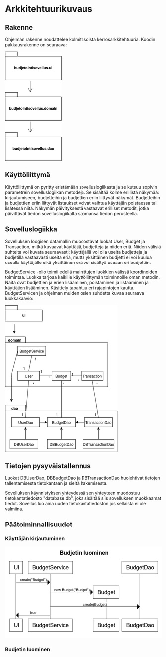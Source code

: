 # Arkkitehtuurikuvaus

## Rakenne

Ohjelman rakenne noudattelee kolmitasoista kerrosarkkitehtuuria. Koodin pakkausrakenne on seuraava:

![alt text](https://github.com/parissak/ot-harjoitustyo/blob/master/dokumentaatio/kuvat/rakenne.png)


## Käyttöliittymä

Käyttöliittymä on pyritty eristämään sovelluslogiikasta ja se kutsuu sopivin parametrein sovelluslogiikan metodeja. Se sisältää kolme erillistä näkymää: kirjautumiseen, budjetteihin ja budjettien eriin liittyvät näkymät. Budjetteihin ja budjettien eriin liittyvät listaukset voivat vaihtua käyttäjän poistaessa tai lisätessä niitä. Näkymän päivityksestä vastaavat erilliset metodit, jotka päivittävät tiedon sovelluslogiikalta saamansa tiedon perusteella.


## Sovelluslogiikka
Sovelluksen loogisen datamallin muodostavat luokat User, Budget ja Transaction, mitkä kuvaavat käyttäjiä, budjetteja ja niiden eriä. Niiden välisiä suhteita voi kuvata seuraavasti: käyttäjällä voi olla useita budjetteja ja budjetilla vastaavasti useita eriä, mutta yksittäinen budjetti ei voi kuulua usealla käyttäjälle eikä yksittäinen erä voi sisältyä useaan eri budjettiin.

BudgetService -olio toimii edellä mainittujen luokkien välissä koordinoiden toimintaa. Luokka tarjoaa kaikille käyttöliittymän toiminnoille oman metodin. Näitä ovat budjettien ja erien lisääminen, poistaminen ja listaaminen ja käyttäjien lisääminen. Käsittely tapahtuu eri rajapintojen kautta. BudgetServicen ja ohjelman muiden osien suhdetta kuvaa seuraava luokkakaavio:

![alt text](https://github.com/parissak/ot-harjoitustyo/blob/master/dokumentaatio/kuvat/luokkakaavio.png)


## Tietojen pysyväistallennus
Luokat DBUserDao, DBBudgetDao ja DBTransactionDao huolehtivat tietojen tallentamisesta tietokantaan ja sieltä hakemisesta. 

Sovelluksen käynnistyksen yhteydessä sen yhteyteen muodostuu tietokantatiedosto "database.db", joka sisältää siis sovelluksen muokkaamat tiedot. Sovellus luo aina uuden tietokantatiedoston jos sellaista ei ole valmiina.


## Päätoiminnallisuudet

### Käyttäjän kirjautuminen 
![alt text](https://github.com/parissak/ot-harjoitustyo/blob/master/dokumentaatio/kuvat/Budjetin%20luominen.png)

### Budjetin luominen

